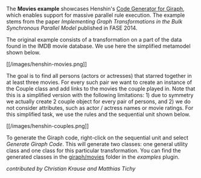 The **Movies example** showcases Henshin\'s [Code Generator for
Giraph](Code_Generator_for_Giraph "wikilink"), which enables
support for massive parallel rule execution. The example stems from the
paper *Implementing Graph Transformations in the Bulk Synchronous
Parallel Model* published in FASE 2014.

The original example consists of a transformation on a part of the data
found in the IMDB movie database. We use here the simplified metamodel
shown below.

[[/images/henshin-movies.png]]

The goal is to find all persons (actors or actresses) that starred
together in at least three movies. For every such pair we want to create
an instance of the Couple class and add links to the movies the couple
played in. Note that this is a simplified version with the following
limitations: 1) due to symmetry we actually create 2 couple object for
every pair of persons, and 2) we do not consider attributes, such as
actor / actress names or movie ratings. For this simplified task, we use
the rules and the sequential unit shown below.

[[/images/henshin-couples.png]]

To generate the Giraph code, right-click on the sequential unit and
select *Generate Giraph Code*. This will generate two classes: one
general utility class and one class for this particular transformation.
You can find the generated classes in the
[giraph/movies](https://git.eclipse.org/c/henshin/org.eclipse.emft.henshin.git/tree/plugins/org.eclipse.emf.henshin.examples/src/org/eclipse/emf/henshin/examples/movies)
folder in the *examples* plugin.

*contributed by Christian Krause and Matthias Tichy*


